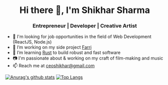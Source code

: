 <h1 align="center">Hi there 👋, I'm Shikhar Sharma</h1>
<h3 align="center">Entrepreneur | Developer | Creative Artist</h3>

- 👀 I'm looking for job opportunities in the field of Web Development (ReactJS, Node.js)
- 🔭 I’m working on my side project [Farri](https://github.com/farricsgo)
- 🌱 I’m learning [Rust](https://www.rust-lang.org/) to build robust and fast software
- 📷 I'm passionate about & working on my craft of film-making and music
- 📫 Reach me at ceoshikhar@gmail.com

[![Anurag's github stats](https://github-readme-stats.vercel.app/api?username=ceoshikhar&hide=issues&show_icons=true&theme=tokyonight)](https://github.com/anuraghazra/github-readme-stats)
[![Top Langs](https://github-readme-stats.vercel.app/api/top-langs/?username=anuraghazra&layout=compact&theme=tokyonight)](https://github.com/anuraghazra/github-readme-stats)
